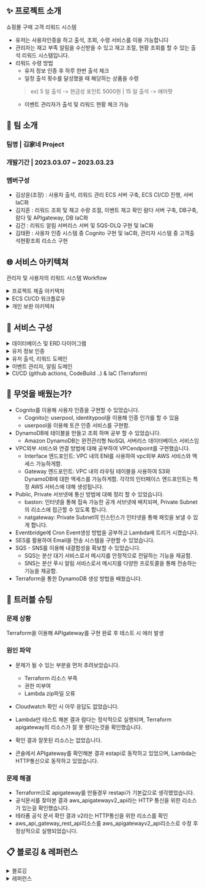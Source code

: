 ## ✨ 프로젝트 소개
쇼핑몰 구매 고객 리워드 시스템

* 유저는 사용자인증을 하고 출석, 조회, 수령 서비스를 이용 가능합니다 
* 관리자는 재고 부족 알림을 수신받을 수 있고 재고 조절, 현황 조회를 할 수 있는 출석 리워드 시스템입니다.
* 리워드 수령 방법
  - 유저 정보 인증 후 하루 한번 출석 체크
  - 일정 출석 횟수를 달성했을 때 해당하는 상품을 수령
  > ex) 5 일 출석 -> 현금성 포인트 5000원 | 15 일 출석 -> 에어팟
  - 이벤트 관리자가 출석 및 리워드 현황 체크 가능

## 👋 팀 소개

### 팀명 | 김家네 Project
### 개발기간 | 2023.03.07 ~ 2023.03.23
### 멤버구성
- 김상윤(조장) : 사용자 출석, 리워드 관리 ECS 서버 구축, ECS CI/CD 진행, 서버 IaC화 
- 김지훈 : 리워드 조회 및 재고 수량 조절, 이벤트 재고 확인 람다 서버 구축, DB구축, 람다 및 APIgateway, DB IaC화
- 김건 : 리워드 알림 서버리스 서버 및 SQS-DLQ 구현 및 IaC화
- 김태환 : 사용자 인증 시스템 중 Cognito 구현 및 IaC화, 관리자 시스템 중 고객출석현황조회 리소스 구현 

## 🌐 서비스 아키텍쳐
관리자 및 사용자의 리워드 시스템 Workflow
<details>
<summary>프로젝트 제출 아키텍처</summary>

![image](https://user-images.githubusercontent.com/60168922/227113224-7c897ac1-d738-4d4c-8a5b-2924cb9d400c.png)
</details>

<details>
<summary>ECS CI/CD 워크플로우</summary>

![KakaoTalk_20230405_231227539](https://user-images.githubusercontent.com/118710033/230121397-0e99b29a-d2cb-4e71-ac4e-900f108db98c.png)
</details>

<details>
<summary>개인 보완 아키텍처</summary>

<img src="https://user-images.githubusercontent.com/118710033/229508638-4e3dcf94-4935-4bb6-b6b3-b74be000104b.jpg" alt="png2pdf (1)_page-0001" width="600">

</details>


## 📌 서비스 구성  
<details>
<summary>데이터베이스 및 ERD 다이어그램</summary>

![image](https://user-images.githubusercontent.com/60168922/227113444-466c8c6a-ea9f-421a-9bb0-32397cde176b.png)
 

### AmazonDynamoDB
Amazon DynamoDB는 완전관리형 NoSQL 서버리스 데이터베이스 서비스입니다.
DynamoDB는 프로비저닝 및 온디맨드 용량 모드를 모두 제공하므로 테이블당 용량을 지정하거나 사용한 리소스에 대해서만 비용을 지불함으로써 비용을 최적화할 수 있습니다.
리워드 시스템 프로젝트에 필요한 서버들은 Lambda, Fagate 서버리스이며 Lambda와 DynamoDB는 모두 서버리스이기 때문에 인프라 관리 및 운영 비용을 크게 줄일 수 있습니다. 
서버리스 아키텍처에서는 인프라가 필요한 경우에만 비용이 발생하므로, 트래픽이 낮거나 트래픽의 피크 시간이 짧은 애플리케이션의 경우에는 람다와 다이나모디비의 조합이 매우 경제적인 장점이 있어 사용하게 되었습니다.
  
### Users 테이블
유저를 확인할 수 있는 id와 유저를 확인할 수 있게 username항목을, 유저가 사용할 수 있는 현금성 서비스를 확인하기 위해 user_point를, 해당 유저가 얼마나 출석을 했는지 확인할 수 있게 count를 넣었습니다.


### Attendance 테이블
출석을 확인할 수 있는 테이블로 출석을 확인할 수 있는 id를 넣고 유저별로 확인 할 수 있게 user_id를, 어떤 날에 출석을 확인했는지 확인하기 위해 date를 넣었습니다.
 

### Rewards 테이블
리워드를 확인 할 수 있는 id와 어떤 유저가 리워드를 받았는지 확인하기 위해 유저를 확인하는 user_id와 상품을 확인하는 product_id, 수령가능한 리워드의 필요한 출석 수를 확인하기 위해 reward_time을 넣었습니다
 

### Products 테이블
상품을 확인할 수 있는 id와 상품 이름을 등록한 name, 현재 보유중인 상태를 확인하기 위해 condition, 특정 개수를 유지 하기 위해 remain을 넣었습니다.
</details>

<details>
<summary>유저 정보 인증 </summary>

![image](https://user-images.githubusercontent.com/60168922/227114056-e74a3df8-b4fa-4b03-8d11-b1c00c757c4a.png)
코그니토 설명경도입배경

### Cognito
AWS Cognito를 사용하면 사용자 인증 및 권한 부여를 관리하는 데 필요한 작업을 단순화하고, 사용자 인증 및 권한 부여를 안전하고 쉽게 구현할 수 있습니다. 
  
  
애플리케이션에서 사용자 인증과 권한 부여를 구현하는 것이 복잡하고 보안에 민감하기 때문에 Cognito를 사용해 보안성을 높이고 사용자 데이터를 보호하기 위해 선택했습니다.

  
- 이미 사용자가 쇼핑몰 회원으로 등록 되어 있다 가정하고 토큰을 Cognito로부터 가져와 사용했습니다.
- 이벤트 시스템의 root path에 들어왔을 때 토큰을 Cognito로 보내 인증 진행했습니다.
- 그 이후 유저 인증 여부를 boolean 값으로 저장해두고 출석 및 리워드 기능을 수행할 때 인증 여부를 확인했습니다.
</details>


<details>
<summary>유저 출석, 리워드 도메인</summary>

![image](https://user-images.githubusercontent.com/60168922/227114966-fed76633-486f-47c3-9a0b-578e390da95d.png)

### ECS 클러스터
모든 서버가 컨테이너 환경 또는 서버리스로 구현되길 원하는 요구 사항을 바탕으로 ECS를 사용하였습니다.
  
  
ecs는 Multi AZ 기능과 auto scaling을 통한 높은 확장성 그리고 다른 컨테이너 오케스트레이션에 비해 간단한 구성과 운영이 가능하기 때문에 저희 서비스에 최적의 도구라고 생각하여 선택하게 되었습니다.
  
  
- 출석관리, 받을 수 있는 리워드 확인, 리워드
수령 기능 제공
- VPC 외부에 있는 dynamoDB와 연동하기 위해
dynamoDB 용 VPC endpoint 사용
- 가용성 확보를 위해 Application Load Balancer와
Auto scaling group을 활용
- 서버리스 아키텍처를 구현을 위해 Fargate 사용
</details>

<details>
<summary>이벤트 관리자, 알림 도메인</summary>

![image](https://user-images.githubusercontent.com/60168922/227115098-8a9b47ae-807f-4324-b907-96dc47ae2451.png)
#### 관리자 도메인 

### Lambda
모든 서버가 컨테이너 환경 또는 서버리스로 구현되길 원하는 요구 사항을 바탕으로 Lambda를 사용하였습니다.
  
  
Lambda를 사용하면 서버 관리, 확장, 보안 등과 같은 작업을 서비스 제공업체(AWS)가 모두 처리해줌으로서, 서버 기반의 애플리케이션 개발 및 운영에 비해 시간과 비용을 크게 절약할 수 있게 해줍니다.
  
  
리워드 시스템 프로젝트에서는 소수의 관리자가 운영을 하기 떄문에 비용적으로 코드를 실행하고, 실행 시간에 따라 사용한 만큼만 비용을 지불하면 되어 선택하게 되었습니다.
 

- 상품 재고 관리 , 리워드 출석 현황 관리 기능
제공
- 서버리스 아키텍처 구현을 위해 Lambda 사용
  
#### 재고 확인 알림 도메인
- Event Bridge의 cron기능을 활용해 매일
주기적으로 재고 조회
- AWS SES 서비스를 활용해 관리자에게 알림
메일을 보냄
- 추가적으로 유저 API 에서 상품 수령 후 재고
부족할 시 알림 메일 생성
</details>

<details>
<summary>CI/CD (github actions, CodeBuild ..) & IaC (Terraform)</summary>

![image](https://user-images.githubusercontent.com/60168922/227115335-eecf1e75-6fac-40eb-9af8-41ce5c1552f1.png)
</details>

## 💪 무엇을 배웠는가?
* Cognito를 이용해 사용자 인증을 구현할 수 있었습니다.
  * Cognito는 userpool, identitypool을 이용해 인증 인가를 할 수 있음
  * userpool을 이용해 토큰 인증 서비스를 구현함.
* DynamoDB에 테이블을 만들고 조회 하며 공부 할 수 있었습니다. 
  * Amazon DynamoDB는 완전관리형 NoSQL 서버리스 데이터베이스 서비스임
* VPC외부 서비스와 연결 방법에 대해 공부하여 VPCendpoint를 구현했습니다.
  * Interface 엔드포인트: VPC 내의 ENI를 사용하여 vpc외부 AWS 서비스와 엑세스 가능하게함.
  * Gateway 엔드포인트: VPC 내의 라우팅 테이블을 사용하여 S3와 DynamoDB에 대한 엑세스를 가능하게함.
   각각의 인터페이스 엔드포인트는 특정 AWS 서비스에 대해 생성됩니다.
* Public, Private 서브넷에 통신 방법에 대해 정리 할 수 있었습니다.
  * baston: 인터넷을 통해 접속 가능한 공개 서브넷에 배치되며, Private Subnet의 리소스에 접근할 수 있도록 합니다.
  * natgateway: Private Subnet의 인스턴스가 인터넷을 통해 패킷을 보낼 수 있게 합니다.
* Eventbridge에 Cron Event생성 방법을 공부하고 Lambda에 트리거 시켰습니다.
* SES를 활용하여 Email을 전송 시스템을 구현할 수 있었습니다.
* SQS - SNS를 이용해 내결함성을 확보할 수 있었습니다.
  * SQS는 분산 대기 서비스로서 메시지를 안정적으로 전달하는 기능을 제공함.
  * SNS는 분산 푸시 알림 서비스로서 메시지를 다양한 프로토콜을 통해 전송하는 기능을 제공함.
* Terraform을 통한 DynamoDB 생성 방법을 배웠습니다.


## 🚨 트러블 슈팅
###  문제 상황
Terraform을 이용해 APIgateway를 구현 완료 후 테스트 시 에러 발생

###  원인 파악
* 문제가 될 수 있는 부분을 먼저 추려보았습니다.

  * Terraform 리소스 부족
  * 권한 미부여
  * Lambda zip파일 오류
* Cloudwatch 확인 시 아무 응답도 없었습니다.

* Lambda만 테스트 해본 결과 람다는 정삭적으로 실행되며, Terraform apigateway의 리소스가 잘 못 됐다는것을 확인했습니다.

* 확인 결과 잘못된 리소스는 없었습니다.

* 콘솔에서 APIgateway를 확인해본 결과 estapi로 동작하고 있었으며, Lambda는 HTTP통신으로 동작하고 있었습니다.


### 문제 해결
* Terraform으로 apigateway를 만들경우 restapi가 기본값으로 생각했었습니다.
* 공식문서를 찾아본 결과 aws_apigatewayv2_api라는 HTTP 통신을 위한 리소스가 있는걸 확인했습니다.
* 테라폼 공식 문서 확인 결과 v2라는 HTTP통신을 위한 리소스를 확인
* aws_api_gateway_rest_api리소스를 aws_apigatewayv2_api리소스로 수정 후 정상적으로 실행되었습니다.



## 📋 블로깅 & 레퍼런스
<details>
<summary>블로깅</summary>


</details>


<details>
<summary>레퍼런스</summary>

https://docs.aws.amazon.com/ko_kr/cognito/latest/developerguide/what-is-amazon-cognito.html
https://docs.aws.amazon.com/cognito/latest/developerguide/user-pool-settings-attributes.html#user-pool-settings-attribute-mapping
https://docs.aws.amazon.com/ko_kr/vpc/latest/privatelink/endpoint-services-overview.html
https://docs.aws.amazon.com/amazondynamodb/latest/developerguide/vpc-endpoints-dynamodb.html
https://docs.aws.amazon.com/vpc/latest/userguide/vpc-nat-gateway.html
https://dynobase.dev/dynamodb-terraform/
https://registry.terraform.io/providers/hashicorp/aws/latest/docs/resources/apigatewayv2_api
</details>
